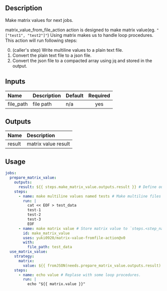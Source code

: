 

<!-- actdocs start -->

## Description

Make matrix values for next jobs.

matrix_value_from_file_action action is designed to make matrix value(eg. `"["test1", "test2"]"`)
Using matrix makes us to handle loop procedures.
This action will run following steps:

0. (caller's step) Write multiline values to a plain text file.
1. Convert the plain text file to a json file.
2. Convert the json file to a compacted array using jq and stored in the output.

## Inputs

| Name | Description | Default | Required |
| :--- | :---------- | :------ | :------: |
| file_path | file path | n/a | yes |

## Outputs

| Name | Description |
| :--- | :---------- |
| result | matrix value result |

<!-- actdocs end -->

## Usage

  ```yaml
  jobs:
    prepare_matrix_value:
      outputs:
        result: ${{ steps.make_matrix_value.outputs.result }} # Define outputs to next jobs.
      steps:
        - name: make multiline values named tests # Make multiline files for loop procedure.
          run: |
            cat << EOF > test_data
            test-1
            test-2
            test-3
            EOF
        - name: make matrix value # Store matrix value to `steps.<step_name>.<id>.result`.
          id: make_matrix_value
          uses: yuki0920/matrix-value-fromfile-action@v0
          with:
            file_path: test_data
    use_matrix_value:
      strategy:
        matrix:
          value: ${{ fromJSON(needs.prepare_matrix_value.outputs.result) }} # Use matrix value.
      steps:
        - name: echo value # Replase with some loop procedures.
          run: |
            echo "${{ matrix.value }}"
  ```
